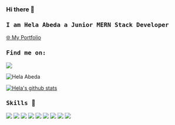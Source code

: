 ### Hi there 👋

### <samp>I am  Hela Abeda a Junior MERN Stack Developer </samp>

<a href="https://helabeda-porfolio.vercel.app" target="_blank">  🌐 My Portfolio</a>
### <samp> Find me on: </samp>

<a href="https://www.linkedin.com/in/hela-abada-b0b560120/" target="_blank"></a>
<img src="https://img.shields.io/badge/linkedin%20-%2314354C.svg?&style=for-the-badge&logo=linkedin&logoColor=white"/>

<p align="left"> <img src="https://komarev.com/ghpvc/?username=helabeda" alt="Hela Abeda" /> </p>

[![Hela's github stats](https://github-readme-stats.vercel.app/api?username=helabeda&hide=stars,issues&count_private=true&show_icons=true&theme=tokyonight)](https://github.com/helabeda/github-readme-stats) <br />

### <samp>Skills </samp> :muscle:

<!-- <img src="https://img.shields.io/badge/python%20-%2314354C.svg?&style=for-the-badge&logo=python&logoColor=white"/> -->
<img src="https://img.shields.io/badge/html5%20-%23E34F26.svg?&style=for-the-badge&logo=html5&logoColor=white"/>
<img src="https://img.shields.io/badge/css3%20-%231572B6.svg?&style=for-the-badge&logo=css3&logoColor=white"/> 
<img src="https://img.shields.io/badge/javascript%20-%23323330.svg?&style=for-the-badge&logo=javascript&logoColor=%23F7DF1E"/> 
<img src="https://img.shields.io/badge/MongoDB-%234ea94b.svg?style=for-the-badge&logo=mongodb&logoColor=white"/>
<img src="https://img.shields.io/badge/express.js-%23404d59.svg?style=for-the-badge&logo=express&logoColor=%2361DAFB"/>
<img src="https://img.shields.io/badge/react-%2320232a.svg?style=for-the-badge&logo=react&logoColor=%2361DAFB"/> 
<img src="https://img.shields.io/badge/node.js-6DA55F?style=for-the-badge&logo=node.js&logoColor=white"/>
<img src="https://img.shields.io/badge/bootstrap%20-%23563D7C.svg?&style=for-the-badge&logo=bootstrap&logoColor=white"/> 
<img src="https://img.shields.io/badge/git%20-%23F05033.svg?&style=for-the-badge&logo=git&logoColor=white"/>



